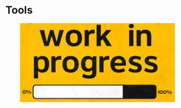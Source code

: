# Tools

<figure><img src="../.gitbook/assets/image (17).png" alt=""><figcaption></figcaption></figure>
